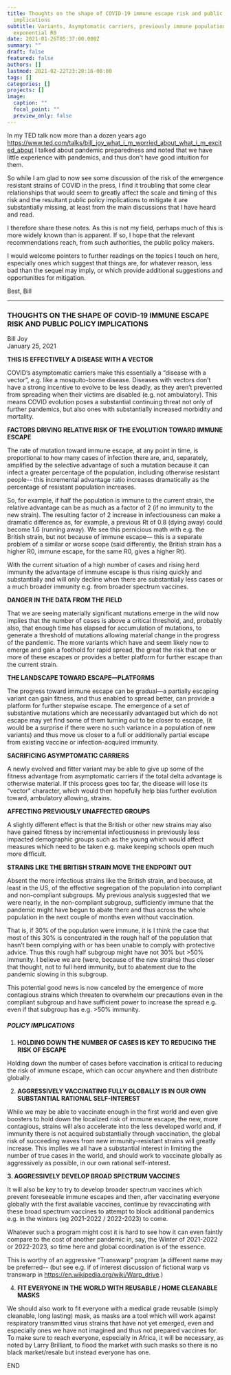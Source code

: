 ```yaml
---
title: Thoughts on the shape of COVID-19 immune escape risk and public policy
  implications
subtitle: Variants, Asymptomatic carriers, previously immune populations, and
  exponential R0
date: 2021-01-26T05:37:00.000Z
summary: ""
draft: false
featured: false
authors: []
lastmod: 2021-02-22T23:20:16-08:00
tags: []
categories: []
projects: []
image:
  caption: ""
  focal_point: ""
  preview_only: false
---
```

In my TED talk now more than a dozen years ago https://www.ted.com/talks/bill_joy_what_i_m_worried_about_what_i_m_excited_about
I talked about pandemic preparedness and noted that we have little experience with pandemics, and thus don't have good intuition for them.

So while I am glad to now see some discussion of the risk of the emergence resistant strains of COVID in the press, I find it troubling that some clear relationships that would seem to greatly affect the scale and timing of this risk and the resultant public policy implications to mitigate it are substantially missing, at least from the main discussions that I have heard and read.

I therefore share these notes. As this is not my field, perhaps much of this is more widely known than is apparent. If so, I hope that the relevant recommendations reach, from such authorities, the public policy makers.

I would welcome pointers to further readings on the topics I touch on here, especially ones which suggest that things are, for whatever reason, less bad than the sequel may imply, or which provide additional suggestions and opportunities for mitigation.

Best, Bill

- - -

### THOUGHTS ON THE SHAPE OF COVID-19 IMMUNE ESCAPE RISK AND PUBLIC POLICY IMPLICATIONS

Bill Joy<br>
January 25, 2021

**THIS IS EFFECTIVELY A DISEASE WITH A VECTOR**

COVID’s asymptomatic carriers make this essentially a “disease with a vector”,
e.g. like a mosquito-borne disease. Diseases with vectors don’t have a strong incentive to evolve to be less deadly, as they aren’t prevented from spreading when their victims are disabled (e.g. not ambulatory). This means COVID evolution poses a substantial continuing threat not only of further pandemics, but also ones with substantially increased morbidity and mortality.

**FACTORS DRIVING RELATIVE RISK OF THE EVOLUTION TOWARD IMMUNE ESCAPE**

The rate of mutation toward immune escape, at any point in time, is proportional to how many cases of infection there are, and, separately, amplified by the selective advantage of such a mutation because it can infect a greater percentage of the population, including otherwise resistant people-- this incremental advantage ratio increases dramatically as the percentage of resistant population increases.

So, for example, if half the population is immune to the current strain, the relative advantage can be as much as a factor of 2 (if no immunity to the new strain). The resulting factor of 2 increase in infectiousness can make a dramatic difference as, for example, a previous Rt of 0.8 (dying away) could become 1.6 (running away). We see this pernicious math with e.g. the British strain, but not because of immune escape—
this is a separate problem of a similar or worse scope (said differently, the British strain has a higher R0, immune escape, for the same R0, gives a higher Rt).

With the current situation of a high number of cases and rising herd immunity
the advantage of immune escape is thus rising quickly and substantially and will only decline when there are substantially less cases or a much broader immunity e.g. from broader spectrum vaccines.

**DANGER IN THE DATA FROM THE FIELD**

That we are seeing materially significant mutations emerge in the wild now implies
that the number of cases is above a critical threshold,
and, probably also, that enough time has elapsed for accumulation of mutations,
to generate a threshold of mutations allowing material change in the progress of the pandemic. The more variants which have and seem likely now to emerge and gain a foothold for rapid spread, the great the risk that one or more of these escapes or provides a better platform for further escape than the current strain.

**THE LANDSCAPE TOWARD ESCAPE—PLATFORMS**

The progress toward immune escape can be gradual—a partially escaping variant
can gain fitness, and thus enabled to spread better, can provide a platform for further stepwise escape. The emergence of a set of substantive mutations which are necessarily advantaged but which do not escape may yet find some of them turning out to be closer to escape, (it would be a surprise if there were no such variance in a population of new variants) and thus move us closer to a full or additionally partial escape from existing vaccine or infection-acquired immunity.

**SACRIFICING ASYMPTOMATIC CARRIERS**

A newly evolved and fitter variant may be able to give up some of the
fitness advantage from asymptomatic carriers if the total delta advantage is otherwise material.
If this process goes too far, the disease will lose its “vector" character,
which would then hopefully help bias further evolution toward, ambulatory allowing, strains.

**AFFECTING PREVIOUSLY UNAFFECTED GROUPS**

A slightly different effect is that the British or other new strains
may also have gained fitness by incremental infectiousness
in previously less impacted demographic groups such as the young
which would affect measures which need to be taken
e.g. make keeping schools open much more difficult.

**STRAINS LIKE THE BRITISH STRAIN MOVE THE ENDPOINT OUT**

Absent the more infectious strains like the British strain, and because, at least in the US,
of the effective segregation of the population into compliant and non-compliant subgroups.
My previous analysis suggested that we were nearly, in the non-compliant subgroup,
sufficiently immune that the pandemic might have begun to abate there
and thus across the whole population
in the next couple of months even without vaccination.

That is, if 30% of the population were immune, it is I think the case that most of this 30%
is concentrated in the rough half of the population that hasn’t been complying with or has been unable to comply with protective advice. Thus this rough half subgroup might
have not 30% but >50% immunity. I believe we are (were, because of the new strains) thus closer that thought, not to full herd immunity, but to abatement due to the pandemic slowing in this subgroup.

This potential good news is now canceled by the emergence of more contagious strains
which threaten to overwhelm our precautions even in the compliant subgroup
and have sufficient power to increase the spread e.g. even if that subgroup has e.g. >50% immunity.

##### POLICY IMPLICATIONS

1. **HOLDING DOWN THE NUMBER OF CASES IS KEY TO REDUCING THE RISK OF ESCAPE**

Holding down the number of cases before vaccination is critical to reducing the risk of immune escape, which can occur anywhere and then distribute globally.

2. **AGGRESSIVELY VACCINATING FULLY GLOBALLY IS IN OUR OWN SUBSTANTIAL RATIONAL SELF-INTEREST**

While we may be able to vaccinate enough in the first world and even give boosters
to hold down the localized risk of immune escape, the new, more contagious, strains will also accelerate into the less developed world and, if immunity there is not acquired substantially through vaccination, the global risk of succeeding waves from new immunity-resistant strains will greatly increase. This implies we all have a substantial interest in limiting the number of true cases in the world, and should work to vaccinate globally as aggressively as possible, in our own rational self-interest.

**3. AGGRESSIVELY DEVELOP BROAD SPECTRUM VACCINES**

It will also be key to try to develop broader spectrum vaccines which prevent foreseeable immune escapes and then, after vaccinating everyone globally with the first available vaccines, continue by revaccinating with these broad spectrum vaccines
to attempt to block additional pandemics e.g. in the winters (eg 2021-2022 / 2022-2023) to come.


Whatever such a program might cost it is hard to see how it can even faintly compare
to the cost of another pandemic in, say, the Winter of 2021-2022 or 2022-2023, so time here and global coordination is of the essence.

This is worthy of an aggressive “Transwarp” program (a different name may be preferred--
(but see e.g. if of interest discussion of fictional warp vs transwarp in https://en.wikipedia.org/wiki/Warp_drive.)

4. **FIT EVERYONE IN THE WORLD WITH REUSABLE / HOME CLEANABLE MASKS**

We should also work to fit everyone with a medical grade reusable (simply cleanable, long lasting) mask, as masks are a tool which will work against respiratory transmitted virus strains that have not yet emerged, even and especially ones we have not imagined and thus not prepared vaccines for. To make sure to reach everyone, especially in Africa, it will be necessary, as noted by Larry Brilliant, to flood the market with such masks so there is no black market/resale but instead everyone has one.

END